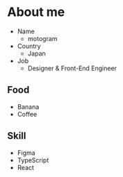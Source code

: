 # About me

- Name
    - motogram
- Country
    - Japan
- Job
    - Designer & Front-End Engineer

## Food

- Banana
- Coffee

## Skill

- Figma
- TypeScript
- React
